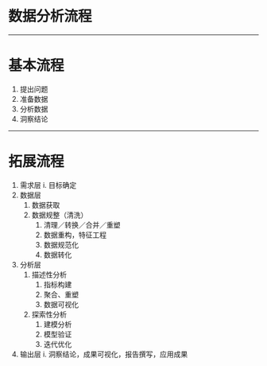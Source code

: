 数据分析流程
===

---

基本流程
===

1. 提出问题
1. 准备数据
1. 分析数据
1. 洞察结论

---

# 拓展流程
1. 需求层
    i. 目标确定
1. 数据层
    1. 数据获取
    1. 数据规整（清洗）
        1. 清理／转换／合并／重塑
        1. 数据重构，特征工程
        1. 数据规范化
        1. 数据转化
1. 分析层
    1. 描述性分析
        1. 指标构建
        1. 聚合、重塑
        1. 数据可视化
    1. 探索性分析
        1. 建模分析
        1. 模型验证
        1. 迭代优化
1. 输出层
    i. 洞察结论，成果可视化，报告撰写，应用成果



















